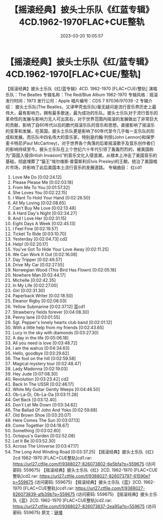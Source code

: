 ﻿---
title: 【摇滚经典】披头士乐队《红蓝专辑》4CD.1962-1970FLAC+CUE整轨
date: 2023-03-20 10:05:57
categories: 外语音乐
tags: 外语音乐
---
# 【摇滚经典】披头士乐队《红/蓝专辑》4CD.1962-1970[FLAC+CUE/整轨]

【摇滚经典】披头士乐队《红/蓝专辑》4CD. 1962-1970
[FLAC+CUE/整轨]
演唱乐队：The Beatles
专辑名称：The Red/Blue Album 1962-1970
专辑风格：摇滚
发行时间：1973
发行公司：Apple
唱片编号：CDS 7 97036/97039 -2
专辑介绍：
披头士乐队(The
Beatles，又译甲壳虫乐队)毫无疑问是流行音乐界历史上最伟大，最有影响力，拥有最多歌迷，最为成功的乐队。披头士乐队对于流行音乐的革命性的发展与影响力无人可出其右，对于世界范围内摇滚的发展做出了非常巨大的贡献，影响了自60年代以后的数代摇滚乐队的音乐和思想，直接影响了摇滚乐的变革和发展，在英国，披头士乐队更是影响了60年代至今几乎每一支乐队的形成和发展。而乐队中四名伟大的音乐家，特别是约翰·列侬(John
Lennon)和保罗·麦卡特尼(Paul
McCartney)，对于世界各个角落的后辈摇滚歌手及音乐创作者们的影响持续至今。披头士乐队在上个世纪六十年代引领了轰轰烈烈的，被美国称为“英国入侵(British
Invasion)”的音乐文化入侵浪潮，从根本上冲击了美国音乐的基础，彻底埋葬了“猫王”埃尔维斯·普雷斯利(Elvis
Presley)的王朝，统治了美国唱片市场，并影响了此后美国本土流行音乐的发展道路。
专辑曲目：
红cd1
01. Love Me Do [0:02:24.12]
02. Please Please Me [0:02:03.18]
03. From Me To You [0:01:57.32]
04. She Loves You [0:02:22.15]
05. I Want To Hold Your Hand [0:02:26.50]
06. All My Loving [0:02:08.65]
07. Can't Buy Me Love [0:02:13.48]
08. A Hard Day's Night [0:02:34.27]
09. And I Love Her [0:02:31.15]
10. Eight Days A Week [0:02:45.13]
11. I Feel Fine [0:02:19.57]
12. Ticket To Ride [0:03:10.70]
13. Yesterday [0:02:04.73]
cd2
01. Help! [0:02:20.17]
02. You've Got To Hide Your Love Away [0:02:11.25]
03. We Can Work It Out [0:02:16.08]
04. Day Tripper [0:02:49.57]
05. Drive My Car [0:02:27.55]
06. Norwegian Wood (This Bird Has Flown) [0:02:05.18]
07. Nowhere Man [0:02:44.17]
08. Michelle [0:02:42.35]
09. In My Life [0:02:27.00]
10. Girl [0:02:31.30]
11. Paperback Writer [0:02:18.50]
12. Eleanor Rigby [0:02:08.03]
13. Yellow Submarine [0:02:37.12]
蓝cd1
01. Strawberry fields forever [0:04:08.30]
02. Penny lane [0:03:01.55]
03. Sgt. Pepper's lonely hearts club band [0:02:01.12]
04. With a little help from my friends [0:02:43.65]
05. Lucy in the sky with diamonds [0:03:27.30]
06. A day in the life [0:05:06.18]
07. All you need is love [0:03:48.72]
08. I am the walrus [0:04:34.63]
09. Hello, goodbye [0:03:29.62]
10. The fool on the hill [0:02:59.58]
11. Magical mystery tour [0:02:48.47]
12. Lady Madonna [0:02:19.03]
13. Hey Jude [0:07:08.30]
14. Revolution [0:03:23.42]
cd2
01. Back In The USSR [0:02:46.17]
02. While My Guitar Gently Weeps [0:04:46.50]
03. Ob-La-Di, Ob-La-Da [0:03:11.28]
04. Get Back [0:03:12.40]
05. Don't Let Me Down [0:03:34.62]
06. The Ballad Of John And Yoko [0:02:59.68]
07. Old Brown Shoe [0:03:20.07]
08. Here Comes The Sun [0:03:07.13]
09. Come Together [0:04:18.67]
10. Something [0:03:02.60]
11. Octopus's Garden [0:02:52.08]
12. Let It Be [0:03:52.30]
13. Across The Universe [0:03:47.17]
14. The Long And Winding Road [0:03:37.25]
【摇滚经典】披头士乐队《红》2cd 1962-1970 [FLAC+CUE整轨]cd1.rar: https://url27.ctfile.com/f/9388027-826073802-6e5bfa?p=559675
(访问密码: 559675)
【摇滚经典】披头士乐队《红》2CD. 1962-1970 [FLAC+CUE整轨]cd2.rar: https://url27.ctfile.com/f/9388027-826073797-61590e?p=559675
(访问密码: 559675)
【摇滚经典】披头士乐队《蓝》2CD. 1962-1970 [FLAC+CUE整轨]ccd1.rar: https://url27.ctfile.com/f/9388027-826073839-afb39b?p=559675
(访问密码: 559675)
【摇滚经典】披头士乐队《蓝》2CD. 1962-1970 [FLAC+CUE整轨]cd2.rar: https://url27.ctfile.com/f/9388027-826073837-2ea95a?p=559675
(访问密码: 559675)
原文：[链接](https://blog.sina.com.cn/s/blog_1647c7e760103111w.html)